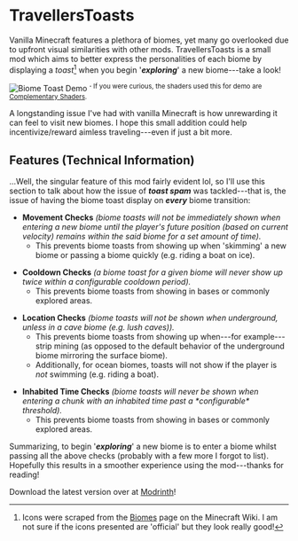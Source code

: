 # TravellersToasts 
Vanilla Minecraft features a plethora of biomes, yet many go overlooked due to upfront visual similarities with other mods. TravellersToasts is a small mod which aims to better  express the personalities of each biome by displaying a *toast*[^1]  when you begin '***exploring***' a new biome---take a look!

![Biome Toast Demo](https://github.com/2Retr0/TravellersToasts/blob/1.19/.assets/demo.gif "Biome Toast Demo")
<sup>**·** If you were curious, the shaders used this for demo are [Complementary Shaders](https://www.complementary.dev).

A longstanding issue I've had with vanilla Minecraft is how unrewarding it can feel to visit new biomes. I hope this small addition could help incentivize/reward aimless traveling---even if just a bit more.

## Features (Technical Information)
...Well, the singular feature of this mod fairly evident lol, so I'll use this section to talk about how the issue of ***toast spam*** was tackled---that is, the issue of having the biome toast display on ***every*** biome transition:

* **Movement Checks** *(biome toasts will not be immediately shown when entering a new biome until the player's future position (based on current velocity) remains within the said biome for a set amount of time).*
	* This prevents biome toasts from showing up when 'skimming' a new biome or passing a biome quickly (e.g. riding a boat on ice).
- **Cooldown Checks** *(a biome toast for a given biome will never show up twice within a configurable cooldown period).*
	- This prevents biome toasts from showing in bases or commonly explored areas.
* **Location Checks** *(biome toasts will not be shown when underground, unless in a cave biome (e.g. lush caves)).*
	* This prevents biome toasts from showing up when---for example---strip mining (as opposed to the default behavior of the underground biome mirroring the surface biome).
	* Additionally, for ocean biomes, toasts will not show if the player is *not* swimming (e.g. riding a boat).
- **Inhabited Time Checks** *(biome toasts will never be shown when entering a chunk with an inhabited time past a \*configurable\* threshold).*
	- This prevents biome toasts from showing in bases or commonly explored areas.
  
Summarizing, to begin '***exploring***' a new biome is to enter a biome whilst passing all the above checks (probably with a few more I forgot to list). Hopefully this results in a smoother experience using the mod---thanks for reading!

Download the latest version over at [Modrinth](https://modrinth.com/mod/TravellersToasts)!

[^1]: Icons were scraped from the [Biomes](https://minecraft.fandom.com/wiki/Biome) page on the Minecraft Wiki. I am not sure if the icons presented are 'official' but they look really good!

